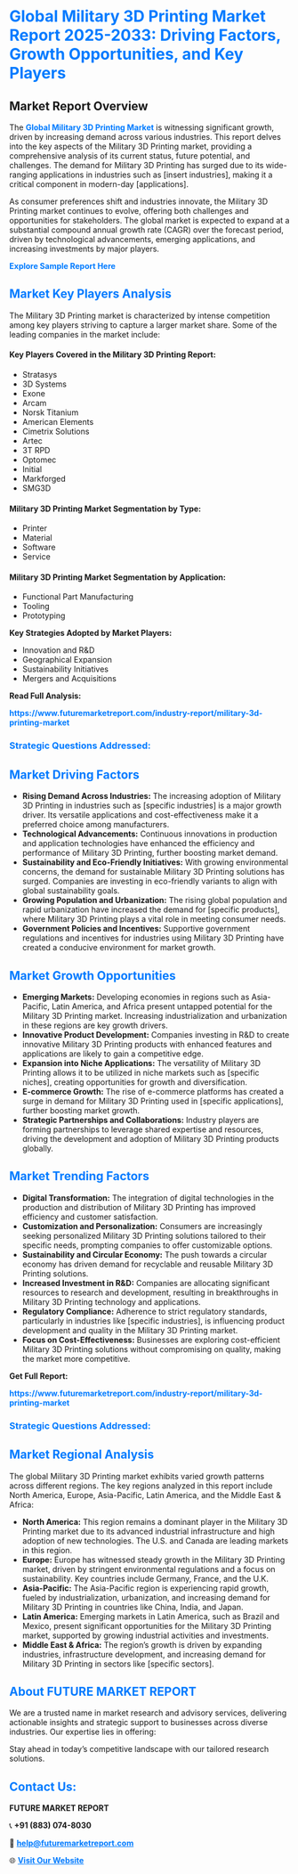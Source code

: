 <h1 style="color: #007BFF;">Global Military 3D Printing Market Report 2025-2033: Driving Factors, Growth Opportunities, and Key Players</h1>

<section id="overview">
<h2>Market Report Overview</h2>
<p>The <a href="https://www.futuremarketreport.com/industry-report/military-3d-printing-market" style="color: #007BFF; text-decoration: none;"><strong>Global Military 3D Printing Market</strong></a> is witnessing significant growth, driven by increasing demand across various industries. This report delves into the key aspects of the Military 3D Printing market, providing a comprehensive analysis of its current status, future potential, and challenges. The demand for Military 3D Printing has surged due to its wide-ranging applications in industries such as [insert industries], making it a critical component in modern-day [applications].</p>
<p>As consumer preferences shift and industries innovate, the Military 3D Printing market continues to evolve, offering both challenges and opportunities for stakeholders. The global market is expected to expand at a substantial compound annual growth rate (CAGR) over the forecast period, driven by technological advancements, emerging applications, and increasing investments by major players.</p>
</section>

<section id="overview">
<p><a href="https://www.futuremarketreport.com/request-sample/reportId=104573" style="color: #007BFF; text-decoration: none;"><strong>Explore Sample Report Here</strong></a></p>
</section>

<section id="key-players">
<h2 style="color: #007BFF;">Market Key Players Analysis</h2>
<p>The Military 3D Printing market is characterized by intense competition among key players striving to capture a larger market share. Some of the leading companies in the market include:</p>
<h4>Key Players Covered in the Military 3D Printing Report:</h4>
<ul><li>Stratasys</li><li>3D Systems</li><li>Exone</li><li>Arcam</li><li>Norsk Titanium</li><li>American Elements</li><li>Cimetrix Solutions</li><li>Artec</li><li>3T RPD</li><li>Optomec</li><li>Initial</li><li>Markforged</li><li>SMG3D</li></ul>
<h4>Military 3D Printing Market Segmentation by Type:</h4>
<ul><li>Printer</li><li>Material</li><li>Software</li><li>Service</li></ul>

<h4>Military 3D Printing Market Segmentation by Application:</h4>
<ul><li>Functional Part Manufacturing</li><li>Tooling</li><li>Prototyping</li></ul>
<p><strong>Key Strategies Adopted by Market Players:</strong></p>
<ul>
<li>Innovation and R&D</li>
<li>Geographical Expansion</li>
<li>Sustainability Initiatives</li>
<li>Mergers and Acquisitions</li>
</ul>
</section>

<section>
<p><strong>Read Full Analysis: </strong></p><a href="https://www.futuremarketreport.com/industry-report/military-3d-printing-market" style="color: #007BFF; text-decoration: none;"><strong>https://www.futuremarketreport.com/industry-report/military-3d-printing-market</strong></a>
<h3 style="color: #007BFF;">Strategic Questions Addressed:</h3>
</section>

<section id="driving-factors">
<h2 style="color: #007BFF;">Market Driving Factors</h2>
<ul>
<li><strong>Rising Demand Across Industries:</strong> The increasing adoption of Military 3D Printing in industries such as [specific industries] is a major growth driver. Its versatile applications and cost-effectiveness make it a preferred choice among manufacturers.</li>
<li><strong>Technological Advancements:</strong> Continuous innovations in production and application technologies have enhanced the efficiency and performance of Military 3D Printing, further boosting market demand.</li>
<li><strong>Sustainability and Eco-Friendly Initiatives:</strong> With growing environmental concerns, the demand for sustainable Military 3D Printing solutions has surged. Companies are investing in eco-friendly variants to align with global sustainability goals.</li>
<li><strong>Growing Population and Urbanization:</strong> The rising global population and rapid urbanization have increased the demand for [specific products], where Military 3D Printing plays a vital role in meeting consumer needs.</li>
<li><strong>Government Policies and Incentives:</strong> Supportive government regulations and incentives for industries using Military 3D Printing have created a conducive environment for market growth.</li>
</ul>
</section>

<section id="growth-opportunities">
<h2 style="color: #007BFF;">Market Growth Opportunities</h2>
<ul>
<li><strong>Emerging Markets:</strong> Developing economies in regions such as Asia-Pacific, Latin America, and Africa present untapped potential for the Military 3D Printing market. Increasing industrialization and urbanization in these regions are key growth drivers.</li>
<li><strong>Innovative Product Development:</strong> Companies investing in R&D to create innovative Military 3D Printing products with enhanced features and applications are likely to gain a competitive edge.</li>
<li><strong>Expansion into Niche Applications:</strong> The versatility of Military 3D Printing allows it to be utilized in niche markets such as [specific niches], creating opportunities for growth and diversification.</li>
<li><strong>E-commerce Growth:</strong> The rise of e-commerce platforms has created a surge in demand for Military 3D Printing used in [specific applications], further boosting market growth.</li>
<li><strong>Strategic Partnerships and Collaborations:</strong> Industry players are forming partnerships to leverage shared expertise and resources, driving the development and adoption of Military 3D Printing products globally.</li>
</ul>
</section>

<section id="trending-factors">
<h2 style="color: #007BFF;">Market Trending Factors</h2>
<ul>
<li><strong>Digital Transformation:</strong> The integration of digital technologies in the production and distribution of Military 3D Printing has improved efficiency and customer satisfaction.</li>
<li><strong>Customization and Personalization:</strong> Consumers are increasingly seeking personalized Military 3D Printing solutions tailored to their specific needs, prompting companies to offer customizable options.</li>
<li><strong>Sustainability and Circular Economy:</strong> The push towards a circular economy has driven demand for recyclable and reusable Military 3D Printing solutions.</li>
<li><strong>Increased Investment in R&D:</strong> Companies are allocating significant resources to research and development, resulting in breakthroughs in Military 3D Printing technology and applications.</li>
<li><strong>Regulatory Compliance:</strong> Adherence to strict regulatory standards, particularly in industries like [specific industries], is influencing product development and quality in the Military 3D Printing market.</li>
<li><strong>Focus on Cost-Effectiveness:</strong> Businesses are exploring cost-efficient Military 3D Printing solutions without compromising on quality, making the market more competitive.</li>
</ul>
</section>

<section>
<p><strong>Get Full Report: </strong></p><a href="https://www.futuremarketreport.com/industry-report/military-3d-printing-market" style="color: #007BFF; text-decoration: none;"><strong>https://www.futuremarketreport.com/industry-report/military-3d-printing-market</strong></a>
<h3 style="color: #007BFF;">Strategic Questions Addressed:</h3>
</section>


<section id="regional-analysis">
<h2 style="color: #007BFF;">Market Regional Analysis</h2>
<p>The global Military 3D Printing market exhibits varied growth patterns across different regions. The key regions analyzed in this report include North America, Europe, Asia-Pacific, Latin America, and the Middle East & Africa:</p>
<ul>
<li><strong>North America:</strong> This region remains a dominant player in the Military 3D Printing market due to its advanced industrial infrastructure and high adoption of new technologies. The U.S. and Canada are leading markets in this region.</li>
<li><strong>Europe:</strong> Europe has witnessed steady growth in the Military 3D Printing market, driven by stringent environmental regulations and a focus on sustainability. Key countries include Germany, France, and the U.K.</li>
<li><strong>Asia-Pacific:</strong> The Asia-Pacific region is experiencing rapid growth, fueled by industrialization, urbanization, and increasing demand for Military 3D Printing in countries like China, India, and Japan.</li>
<li><strong>Latin America:</strong> Emerging markets in Latin America, such as Brazil and Mexico, present significant opportunities for the Military 3D Printing market, supported by growing industrial activities and investments.</li>
<li><strong>Middle East & Africa:</strong> The region’s growth is driven by expanding industries, infrastructure development, and increasing demand for Military 3D Printing in sectors like [specific sectors].</li>
</ul>
</section>

<footer>
<h2 style="color: #007BFF;">About FUTURE MARKET REPORT</h2>
<p>We are a trusted name in market research and advisory services, delivering actionable insights and strategic support to businesses across diverse industries. Our expertise lies in offering:</p>

<p>Stay ahead in today’s competitive landscape with our tailored research solutions.</p>

<h2 style="color: #007BFF;">Contact Us:</h2>
<p><strong>FUTURE MARKET REPORT</strong></p>
<p>📞 <strong>+91 (883) 074-8030</strong></p>
<p>📧 <strong><a href="mailto:help@futuremarketreport.com" style="color: #007BFF;">help@futuremarketreport.com</a></strong></p>
<p>🌐 <strong><a href="https://www.futuremarketreport.com/" style="color: #007BFF;">Visit Our Website</a></strong></p>
</footer>